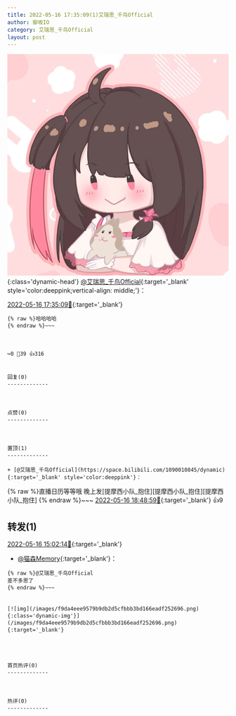 ```yaml
---
title: 2022-05-16 17:35:09(1)艾瑞思_千鸟Official
author: 御坂IO
category: 艾瑞思_千鸟Official
layout: post
---
```


![img](/images/7e08840c56f251de28bdf766b647bd5fe9a5d50a.jpg){:class='dynamic-head'}
[@艾瑞思_千鸟Official](https://space.bilibili.com/1090010845/dynamic){:target='_blank' style='color:deeppink;vertical-align: middle;'}：

[2022-05-16 17:35:09🔗](https://t.bilibili.com/660803520524451847){:target='_blank'}

~~~
{% raw %}哈哈哈哈
{% endraw %}~~~



↪️0 💬39 👍316


回复(0)
-------------



点赞(0)
-------------



置顶(1)
-------------

+ [@艾瑞思_千鸟Official](https://space.bilibili.com/1090010845/dynamic){:target='_blank' style='color:deeppink'}：
~~~
{% raw %}直播日历等等哦 晚上发[提摩西小队_抱住][提摩西小队_抱住][提摩西小队_抱住]
{% endraw %}~~~
[2022-05-16 18:48:59🔗](https://t.bilibili.com/660803520524451847#reply113226751392){:target='_blank'} 👍9


转发(1)
-------------

[2022-05-16 15:02:14🔗](https://t.bilibili.com/660764114201608192){:target='_blank'}
+ [@猫森Memory](https://space.bilibili.com/3242298/dynamic){:target='_blank'}：
~~~
{% raw %}@艾瑞思_千鸟Official 
差不多思了
{% endraw %}~~~


[![img](/images/f9da4eee9579b9db2d5cfbbb3bd166eadf252696.png){:class='dynamic-img'}](/images/f9da4eee9579b9db2d5cfbbb3bd166eadf252696.png){:target='_blank'}




首页热评(0)
-------------



热评(0)
-------------



